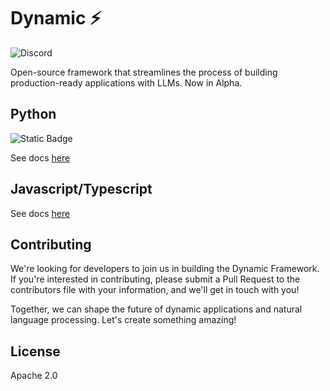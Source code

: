 # Dynamic ⚡️

![Discord](https://img.shields.io/discord/1094079236052111490?logo=discord)

<!-- Uncomment below when ready to make community public -->
<!-- [![Discord](https://img.shields.io/discord/1094079236052111490?logo=discord)](https://discord.gg/9Bzgg573) -->

Open-source framework that streamlines the process of building production-ready applications with LLMs. Now in Alpha.

## Python

![Static Badge](https://img.shields.io/badge/release-0.0.4--alpha-blue)

See docs [here](./packages/python/README.md)

## Javascript/Typescript

See docs [here](./packages/js/README.md)

## Contributing

We're looking for developers to join us in building the Dynamic Framework. If you're interested in contributing, please submit a Pull Request to the contributors file with your information, and we'll get in touch with you!

Together, we can shape the future of dynamic applications and natural language processing. Let's create something amazing!

## **License**

Apache 2.0
